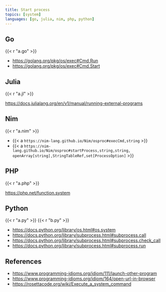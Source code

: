 ```yaml
---
title: Start process
topics: [system]
languages: [go, julia, nim, php, python]
---
```


## Go

{{< r "a.go" >}}

- <https://golang.org/pkg/os/exec#Cmd.Run>
- <https://golang.org/pkg/os/exec#Cmd.Start>

## Julia

{{< r "a.jl" >}}

<https://docs.julialang.org/en/v1/manual/running-external-programs>

## Nim

{{< r "a.nim" >}}

- {{< a `https://nim-lang.github.io/Nim/osproc#execCmd,string` >}}
- {{< a `https://nim-lang.github.io/Nim/osproc#startProcess,string,string,
   openArray[string],StringTableRef,set[ProcessOption]` >}}

## PHP

{{< r "a.php" >}}

<https://php.net/function.system>

## Python

{{< r "a.py" >}}
{{< r "b.py" >}}

- <https://docs.python.org/library/os.html#os.system>
- <https://docs.python.org/library/subprocess.html#subprocess.call>
- <https://docs.python.org/library/subprocess.html#subprocess.check_call>
- <https://docs.python.org/library/subprocess.html#subprocess.run>

## References

- <https://www.programming-idioms.org/idiom/111/launch-other-program>
- <https://www.programming-idioms.org/idiom/164/open-url-in-browser>
- <https://rosettacode.org/wiki/Execute_a_system_command>
